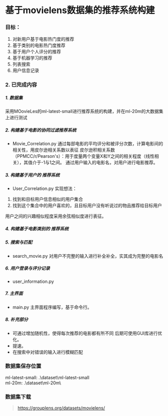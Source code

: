 # 基于movielens数据集的推荐系统构建
### 目标：
1. 对新用户基于电影热门度的推荐
2. 基于类别的电影热门度推荐
3. 基于用户个人评分的推荐
4. 基于机器学习的推荐
5. 列表搜索
6. 用户信息记录
### 2. 已完成内容
##### 1. 数据集
采用MOovieLes的ml-latest-small进行推荐系统的构建，并在ml-20m的大数据集上进行测试

##### 2. 构建基于电影的协同过滤推荐系统
- Movie_Correlation.py
通过每部电影的平均评分和被评分次数，计算电影间的相关性，用皮尔逊相关系数以表征
皮尔逊积相关系数（PPMCC/r/Pearson's）：用于度量两个变量X和Y之间的相关程度（线性相关），其值介于-1与1之间。
通过用户输入的电影名，对用户进行电影推荐。

##### 3. 构建基于用户的   推荐系统
- User_Correlation.py
实现想法：
1. 找到和目标用户信息相似的用户集合
2. 找到这个集合中的用户喜欢的，且目标用户没有听说过的物品推荐给目标用户

用户之间的兴趣相似程度采用余弦相似度进行表征。

##### 4. 构建基于电影类别的   推荐系统


##### 5. 搜索与匹配
- search_movie.py
对用户不完整的输入进行补全补全，实其成为完整的电影名

##### 6. 用户登录与评分记录
- user_information.py

##### 7. 主界面
- main.py
主界面程序编写，基于命令行。

##### 8. 补充部分
- 可通过增加随机性，使得每次推荐的电影都有所不同
后期可使用GUI库进行优化。
- 提速。
- 在搜索中对错误的输入进行模糊匹配

### 数据集保存位置
ml-latest-small: .\dataset\ml-latest-small\
ml-20m: .\dataset\\ml-20m\

### 数据集下载
> https://grouplens.org/datasets/movielens/